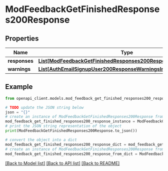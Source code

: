# ModFeedbackGetFinishedResponses200Response


## Properties

Name | Type | Description | Notes
------------ | ------------- | ------------- | -------------
**responses** | [**List[ModFeedbackGetFinishedResponses200ResponseResponsesInner]**](ModFeedbackGetFinishedResponses200ResponseResponsesInner.md) |  | 
**warnings** | [**List[AuthEmailSignupUser200ResponseWarningsInner]**](AuthEmailSignupUser200ResponseWarningsInner.md) |  | [optional] 

## Example

```python
from openapi_client.models.mod_feedback_get_finished_responses200_response import ModFeedbackGetFinishedResponses200Response

# TODO update the JSON string below
json = "{}"
# create an instance of ModFeedbackGetFinishedResponses200Response from a JSON string
mod_feedback_get_finished_responses200_response_instance = ModFeedbackGetFinishedResponses200Response.from_json(json)
# print the JSON string representation of the object
print(ModFeedbackGetFinishedResponses200Response.to_json())

# convert the object into a dict
mod_feedback_get_finished_responses200_response_dict = mod_feedback_get_finished_responses200_response_instance.to_dict()
# create an instance of ModFeedbackGetFinishedResponses200Response from a dict
mod_feedback_get_finished_responses200_response_from_dict = ModFeedbackGetFinishedResponses200Response.from_dict(mod_feedback_get_finished_responses200_response_dict)
```
[[Back to Model list]](../README.md#documentation-for-models) [[Back to API list]](../README.md#documentation-for-api-endpoints) [[Back to README]](../README.md)


